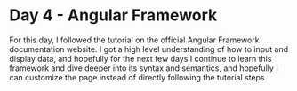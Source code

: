 # Day 4 - Angular Framework

For this day, I followed the tutorial on the official Angular Framework documentation website. I got a high level understanding of how to input and display data,
and hopefully for the next few days I continue to learn this framework and dive deeper into its syntax and semantics, and hopefully I can customize the page
instead of directly following the tutorial steps
